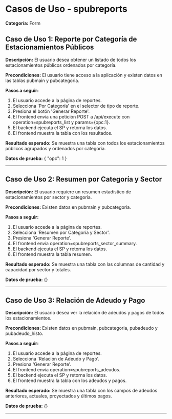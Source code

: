 # Casos de Uso - spubreports

**Categoría:** Form

## Caso de Uso 1: Reporte por Categoría de Estacionamientos Públicos

**Descripción:** El usuario desea obtener un listado de todos los estacionamientos públicos ordenados por categoría.

**Precondiciones:**
El usuario tiene acceso a la aplicación y existen datos en las tablas pubmain y pubcategoria.

**Pasos a seguir:**
1. El usuario accede a la página de reportes.
2. Selecciona 'Por Categoría' en el selector de tipo de reporte.
3. Presiona el botón 'Generar Reporte'.
4. El frontend envía una petición POST a /api/execute con operation=spubreports_list y params={opc:1}.
5. El backend ejecuta el SP y retorna los datos.
6. El frontend muestra la tabla con los resultados.

**Resultado esperado:**
Se muestra una tabla con todos los estacionamientos públicos agrupados y ordenados por categoría.

**Datos de prueba:**
{ "opc": 1 }

---

## Caso de Uso 2: Resumen por Categoría y Sector

**Descripción:** El usuario requiere un resumen estadístico de estacionamientos por sector y categoría.

**Precondiciones:**
Existen datos en pubmain y pubcategoria.

**Pasos a seguir:**
1. El usuario accede a la página de reportes.
2. Selecciona 'Resumen por Categoría y Sector'.
3. Presiona 'Generar Reporte'.
4. El frontend envía operation=spubreports_sector_summary.
5. El backend ejecuta el SP y retorna los datos.
6. El frontend muestra la tabla resumen.

**Resultado esperado:**
Se muestra una tabla con las columnas de cantidad y capacidad por sector y totales.

**Datos de prueba:**
{}

---

## Caso de Uso 3: Relación de Adeudo y Pago

**Descripción:** El usuario desea ver la relación de adeudos y pagos de todos los estacionamientos.

**Precondiciones:**
Existen datos en pubmain, pubcategoria, pubadeudo y pubadeudo_histo.

**Pasos a seguir:**
1. El usuario accede a la página de reportes.
2. Selecciona 'Relación de Adeudo y Pago'.
3. Presiona 'Generar Reporte'.
4. El frontend envía operation=spubreports_adeudos.
5. El backend ejecuta el SP y retorna los datos.
6. El frontend muestra la tabla con los adeudos y pagos.

**Resultado esperado:**
Se muestra una tabla con los campos de adeudos anteriores, actuales, proyectados y últimos pagos.

**Datos de prueba:**
{}

---

